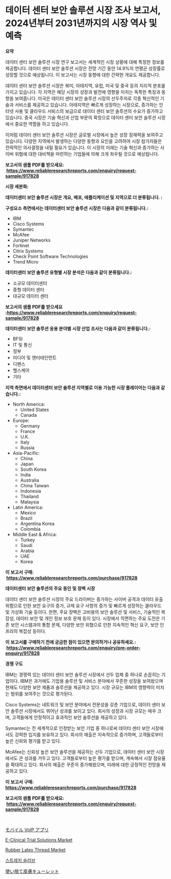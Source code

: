 <p><h1>데이터 센터 보안 솔루션 시장 조사 보고서, 2024년부터 2031년까지의 시장 역사 및 예측</h1></p><p><strong>요약</strong></p>
<p><p>데이터 센터 보안 솔루션 시장 연구 보고서는 세계적인 시장 상황에 대해 특정한 정보를 제공합니다. 데이터 센터 보안 솔루션 시장은 전망 기간 동안 14.9%의 연평균 성장률로 성장할 것으로 예상됩니다. 이 보고서는 시장 동향에 대한 간략한 개요도 제공합니다.</p><p>데이터 센터 보안 솔루션 시장은 북미, 아태지역, 유럽, 미국 및 중국 등의 지리적 분포를 가지고 있습니다. 각 지역은 해당 시장의 성장과 발전에 영향을 미치는 독특한 특징과 동향을 보여줍니다. 미국은 데이터 센터 보안 솔루션 시장의 선두주자로 각종 혁신적인 기술과 서비스를 제공하고 있습니다. 아태지역은 빠르게 성장하는 시장으로, 증가하는 인터넷 사용 및 클라우드 서비스의 보급으로 데이터 센터 보안 솔루션의 수요가 증가하고 있습니다. 중국 시장은 기술 혁신과 산업 부문의 확장으로 데이터 센터 보안 솔루션 시장에서 중요한 역할을 하고 있습니다.</p><p>이처럼 데이터 센터 보안 솔루션 시장은 글로벌 시장에서 높은 성장 잠재력을 보여주고 있습니다. 다양한 지역에서 발생하는 다양한 동향과 요인을 고려하여 시장 참가자들은 전략적인 의사결정을 내릴 필요가 있습니다. 이 시장의 미래는 기술 혁신과 증가하는 사이버 위협에 대한 대비책을 마련하는 기업들에 의해 크게 좌우될 것으로 예상됩니다.</p></p>
<p><strong>보고서의 샘플 PDF를 받으세요: &nbsp;<a href="https://www.reliableresearchreports.com/enquiry/request-sample/917828">https://www.reliableresearchreports.com/enquiry/request-sample/917828</a></strong></p>
<p><strong>시장 세분화:</strong></p>
<p><strong> 데이터센터 보안 솔루션 시장은 개요, 배포, 애플리케이션 및 지역으로 더 분류됩니다. :</strong></p>
<p><strong>구성요소 측면에서는 데이터센터 보안 솔루션 시장은 다음과 같이 분류됩니다.:</strong></p>
<p><ul><li>IBM</li><li>Cisco Systems</li><li>Symantec</li><li>McAfee</li><li>Juniper Networks</li><li>Fortinet</li><li>Citrix Systems</li><li>Check Point Software Technologies</li><li>Trend Micro</li></ul></p>
<p><strong> 데이터센터 보안 솔루션 유형별 시장 분석은 다음과 같이 분류됩니다.:</strong></p>
<p><ul><li>소규모 데이터센터</li><li>중형 데이터 센터</li><li>대규모 데이터 센터</li></ul></p>
<p><strong>보고서의 샘플 PDF를 받으세요 :<a href="https://www.reliableresearchreports.com/enquiry/request-sample/917828">https://www.reliableresearchreports.com/enquiry/request-sample/917828</a></strong></p>
<p><strong> 데이터센터 보안 솔루션 응용 분야별 시장 산업 조사는 다음과 같이 분류됩니다.:</strong></p>
<p><ul><li>BFSI</li><li>IT 및 통신</li><li>정부</li><li>미디어 및 엔터테인먼트</li><li>디펜스</li><li>헬스케어</li><li>기타</li></ul></p>
<p><strong>지역 측면에서 데이터센터 보안 솔루션 지역별로 이용 가능한 시장 플레이어는 다음과 같습니다.:</strong></p>
<p><ul>
    <li>
        North America:
        <ul>
            <li>United States</li>
            <li>Canada</li>
        </ul>
    </li>
    <li>
        Europe:
        <ul>
            <li>Germany</li>
            <li>France</li>
            <li>U.K.</li>
            <li>Italy</li>
            <li>Russia</li>
        </ul>
    </li>
    <li>
        Asia-Pacific:
        <ul>
            <li>China</li>
            <li>Japan</li>
            <li>South Korea</li>
            <li>India</li>
            <li>Australia</li>
            <li>China Taiwan</li>
            <li>Indonesia</li>
            <li>Thailand</li>
            <li>Malaysia</li>
        </ul>
    </li>
    <li>
        Latin America:
        <ul>
            <li>Mexico</li>
            <li>Brazil</li>
            <li>Argentina Korea</li>
            <li>Colombia</li>
        </ul>
    </li>
    <li>
        Middle East & Africa:
        <ul>
            <li>Turkey</li>
            <li>Saudi</li>
            <li>Arabia</li>
            <li>UAE</li>
            <li>Korea</li>
        </ul>
    </li>
    </ul></p>
<p><strong>이 보고서 구매: &nbsp;<a href="https://www.reliableresearchreports.com/purchase/917828">https://www.reliableresearchreports.com/purchase/917828</a></strong></p>
<p><strong>데이터센터 보안 솔루션의 주요 동인 및 장벽 시장</strong></p>
<p><p>데이터 센터 보안 솔루션 시장의 주요 드라이버는 증가하는 사이버 공격과 데이터 유출 위험으로 인한 보안 요구의 증가, 규제 요구 사항의 증가 및 빠르게 성장하는 클라우드 및 가상화 기술 등이다. 한편, 주요 장벽은 고비용의 보안 솔루션 및 서비스, 기술적인 복잡성, 데이터 보안 및 개인 정보 보호 문제 등이 있다. 시장에서 직면하는 주요 도전은 기존 보안 시스템과의 통합 문제, 다양한 보안 위협으로 인한 지속적인 혁신 요구, 보안 인프라의 복잡성 등이다.</p></p>
<p><strong>이 보고서를 구매하기 전에 궁금한 점이 있으면 문의하거나 공유하세요.: &nbsp;<a href="https://www.reliableresearchreports.com/enquiry/pre-order-enquiry/917828">https://www.reliableresearchreports.com/enquiry/pre-order-enquiry/917828</a></strong></p>
<p><strong>경쟁 구도</strong></p>
<p><p>IBM는 경쟁력 있는 데이터 센터 보안 솔루션 시장에서 선두 업체 중 하나로 손꼽히는 기업이다. IBM은 과거에도 기업용 솔루션 및 서비스 분야에서 꾸준한 성장을 보여왔으며 현재도 다양한 보안 제품과 솔루션을 제공하고 있다. 시장 규모는 IBM의 영향력이 미치는 범위를 보여주는 것으로 평가된다.</p><p>Cisco Systems는 네트워크 및 보안 분야에서 전문성을 갖춘 기업으로, 데이터 센터 보안 솔루션 시장에서도 뛰어난 성과를 보이고 있다. 회사의 성장과 시장 규모는 매우 크며, 고객들에게 안정적이고 효과적인 보안 솔루션을 제공하고 있다.</p><p>Symantec는 전 세계적으로 인정받는 보안 기업 중 하나로써 데이터 센터 보안 시장에서도 강력한 입지를 보유하고 있다. 회사의 매출은 지속적으로 증가하며, 고객들로부터 높은 신뢰와 평가를 받고 있다.</p><p>McAfee는 신뢰성 높은 보안 솔루션을 제공하는 선두 기업으로, 데이터 센터 보안 시장에서도 큰 성과를 거두고 있다. 고객들로부터 높은 평가를 받으며, 계속해서 시장 점유율을 확대하고 있다. 회사의 매출은 꾸준히 증가해왔으며, 미래에 대한 긍정적인 전망을 제공하고 있다.</p></p>
<p><strong>이 보고서 구매: &nbsp; <a href="https://www.reliableresearchreports.com/purchase/917828">https://www.reliableresearchreports.com/purchase/917828</a></strong></p>
<p><strong>보고서의 샘플 PDF를 받으세요: &nbsp;<a href="https://www.reliableresearchreports.com/enquiry/request-sample/917828">https://www.reliableresearchreports.com/enquiry/request-sample/917828</a></strong><strong></strong></p>
<p>&nbsp;</p>
<p><p><a href="https://medium.com/@cecuraprangm/%E3%83%A2%E3%83%90%E3%82%A4%E3%83%ABvoip%E3%82%A2%E3%83%97%E3%83%AA%E5%B8%82%E5%A0%B4-2031%E5%B9%B4%E3%81%BE%E3%81%A7%E3%81%AE%E6%88%90%E5%8A%9F%E3%81%99%E3%82%8B%E3%83%93%E3%82%B8%E3%83%8D%E3%82%B9%E6%88%A6%E7%95%A5%E3%81%AE%E9%8D%B5-745d559c315e">モバイル VoIP アプリ</a></p><p><a href="https://meowing-canidae-761.notion.site/Decoding-the-E-Clinical-Trial-Solutions-Market-A-Deep-Dive-into-the-Latest-Market-Trends-Market-Se-70ac86a471424c30a7975e7d88e5d2bb">E-Clinical Trial Solutions Market</a></p><p><a href="https://view.publitas.com/reportprime-1/rubber-latex-thread-market-size-growth-and-forecast-from-2024-2031/">Rubber Latex Thread Market</a></p><p><a href="https://medium.com/@bentleemidoriestelle7o/%EC%8A%A4%ED%8A%B8%EB%A0%88%EC%B9%98-%EC%8A%AC%EB%A6%AC%EB%B8%8C-%EC%8B%9C%EC%9E%A5-%EB%8F%99%ED%96%A5-%EB%B0%8F-%EC%8B%9C%EC%9E%A5-%EB%B6%84%EC%84%9D%EC%9D%80-2024-2031%EB%85%84%EA%B9%8C%EC%A7%80-%EC%98%88%EC%B8%A1%EB%90%98%EC%97%88%EC%8A%B5%EB%8B%88%EB%8B%A4-874ca5514334">스트레치 슬리브</a></p><p><a href="https://medium.com/@cecuraprangm/%E4%BD%BF%E3%81%84%E6%8D%A8%E3%81%A6%E3%83%87%E3%82%A3%E3%82%B9%E3%83%9D%E3%83%BC%E3%82%B6%E3%83%96%E3%83%AB%E3%83%87%E3%83%AB%E3%83%9E%E3%82%AD%E3%83%A5%E3%83%AC%E3%83%83%E3%83%88%E5%B8%82%E5%A0%B4%E3%81%AF-%E5%B8%82%E5%A0%B4%E3%82%B7%E3%82%A7%E3%82%A2-%E5%B8%82%E5%A0%B4%E3%83%88%E3%83%AC%E3%83%B3%E3%83%89-%E5%B8%82%E5%A0%B4%E6%88%90%E9%95%B7%E3%81%AB%E9%96%A2%E3%81%99%E3%82%8B%E6%83%85%E5%A0%B1%E3%82%92%E6%8F%90%E4%BE%9B%E3%81%97%E3%81%BE%E3%81%99-eeb5915572a2">使い捨て皮膚キューレット</a></p></p>
